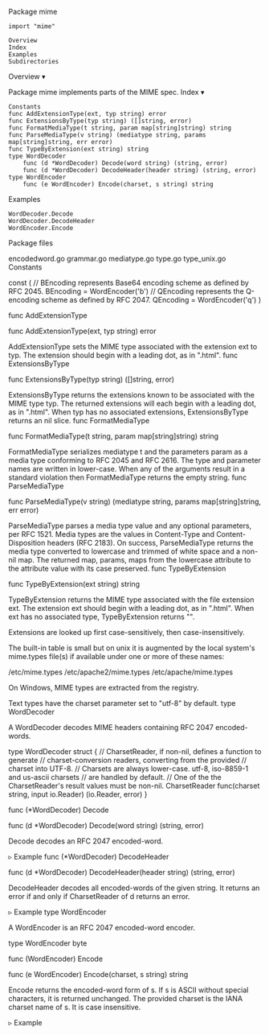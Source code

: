 
 Package mime

    import "mime"

    Overview
    Index
    Examples
    Subdirectories

Overview ▾

Package mime implements parts of the MIME spec.
Index ▾

    Constants
    func AddExtensionType(ext, typ string) error
    func ExtensionsByType(typ string) ([]string, error)
    func FormatMediaType(t string, param map[string]string) string
    func ParseMediaType(v string) (mediatype string, params map[string]string, err error)
    func TypeByExtension(ext string) string
    type WordDecoder
        func (d *WordDecoder) Decode(word string) (string, error)
        func (d *WordDecoder) DecodeHeader(header string) (string, error)
    type WordEncoder
        func (e WordEncoder) Encode(charset, s string) string

Examples

    WordDecoder.Decode
    WordDecoder.DecodeHeader
    WordEncoder.Encode

Package files

encodedword.go grammar.go mediatype.go type.go type_unix.go
Constants

const (
        // BEncoding represents Base64 encoding scheme as defined by RFC 2045.
        BEncoding = WordEncoder('b')
        // QEncoding represents the Q-encoding scheme as defined by RFC 2047.
        QEncoding = WordEncoder('q')
)

func AddExtensionType

func AddExtensionType(ext, typ string) error

AddExtensionType sets the MIME type associated with the extension ext to typ. The extension should begin with a leading dot, as in ".html".
func ExtensionsByType

func ExtensionsByType(typ string) ([]string, error)

ExtensionsByType returns the extensions known to be associated with the MIME type typ. The returned extensions will each begin with a leading dot, as in ".html". When typ has no associated extensions, ExtensionsByType returns an nil slice.
func FormatMediaType

func FormatMediaType(t string, param map[string]string) string

FormatMediaType serializes mediatype t and the parameters param as a media type conforming to RFC 2045 and RFC 2616. The type and parameter names are written in lower-case. When any of the arguments result in a standard violation then FormatMediaType returns the empty string.
func ParseMediaType

func ParseMediaType(v string) (mediatype string, params map[string]string, err error)

ParseMediaType parses a media type value and any optional parameters, per RFC 1521. Media types are the values in Content-Type and Content-Disposition headers (RFC 2183). On success, ParseMediaType returns the media type converted to lowercase and trimmed of white space and a non-nil map. The returned map, params, maps from the lowercase attribute to the attribute value with its case preserved.
func TypeByExtension

func TypeByExtension(ext string) string

TypeByExtension returns the MIME type associated with the file extension ext. The extension ext should begin with a leading dot, as in ".html". When ext has no associated type, TypeByExtension returns "".

Extensions are looked up first case-sensitively, then case-insensitively.

The built-in table is small but on unix it is augmented by the local system's mime.types file(s) if available under one or more of these names:

/etc/mime.types
/etc/apache2/mime.types
/etc/apache/mime.types

On Windows, MIME types are extracted from the registry.

Text types have the charset parameter set to "utf-8" by default.
type WordDecoder

A WordDecoder decodes MIME headers containing RFC 2047 encoded-words.

type WordDecoder struct {
        // CharsetReader, if non-nil, defines a function to generate
        // charset-conversion readers, converting from the provided
        // charset into UTF-8.
        // Charsets are always lower-case. utf-8, iso-8859-1 and us-ascii charsets
        // are handled by default.
        // One of the the CharsetReader's result values must be non-nil.
        CharsetReader func(charset string, input io.Reader) (io.Reader, error)
}

func (*WordDecoder) Decode

func (d *WordDecoder) Decode(word string) (string, error)

Decode decodes an RFC 2047 encoded-word.

▹ Example
func (*WordDecoder) DecodeHeader

func (d *WordDecoder) DecodeHeader(header string) (string, error)

DecodeHeader decodes all encoded-words of the given string. It returns an error if and only if CharsetReader of d returns an error.

▹ Example
type WordEncoder

A WordEncoder is an RFC 2047 encoded-word encoder.

type WordEncoder byte

func (WordEncoder) Encode

func (e WordEncoder) Encode(charset, s string) string

Encode returns the encoded-word form of s. If s is ASCII without special characters, it is returned unchanged. The provided charset is the IANA charset name of s. It is case insensitive.

▹ Example
